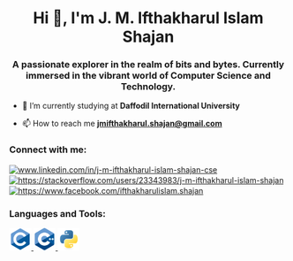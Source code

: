 <h1 align="center">Hi 👋, I'm J. M. Ifthakharul Islam Shajan</h1>
<h3 align="center">A passionate explorer in the realm of bits and bytes. Currently immersed in the vibrant world of Computer Science and Technology.</h3>


- 📔 I’m currently studying at **Daffodil International University**

- 📫 How to reach me **jmifthakharul.shajan@gmail.com**
                                                                                                                            
<h3 align="left">Connect with me:</h3>
<p align="left">
<a href="https://linkedin.com/in/www.linkedin.com/in/j-m-ifthakharul-islam-shajan-cse" target="blank"><img align="center" src="https://raw.githubusercontent.com/rahuldkjain/github-profile-readme-generator/master/src/images/icons/Social/linked-in-alt.svg" alt="www.linkedin.com/in/j-m-ifthakharul-islam-shajan-cse" height="30" width="40" /></a>
<a href="https://stackoverflow.com/users/https://stackoverflow.com/users/23343983/j-m-ifthakharul-islam-shajan" target="blank"><img align="center" src="https://raw.githubusercontent.com/rahuldkjain/github-profile-readme-generator/master/src/images/icons/Social/stack-overflow.svg" alt="https://stackoverflow.com/users/23343983/j-m-ifthakharul-islam-shajan" height="30" width="40" /></a>
<a href="https://fb.com/https://www.facebook.com/ifthakharulislam.shajan" target="blank"><img align="center" src="https://raw.githubusercontent.com/rahuldkjain/github-profile-readme-generator/master/src/images/icons/Social/facebook.svg" alt="https://www.facebook.com/ifthakharulislam.shajan" height="30" width="40" /></a>
</p>

<h3 align="left">Languages and Tools:</h3>
<p align="left"> <a href="https://www.cprogramming.com/" target="_blank" rel="noreferrer"> <img src="https://raw.githubusercontent.com/devicons/devicon/master/icons/c/c-original.svg" alt="c" width="40" height="40"/> </a> <a href="https://www.w3schools.com/cpp/" target="_blank" rel="noreferrer"> <img src="https://raw.githubusercontent.com/devicons/devicon/master/icons/cplusplus/cplusplus-original.svg" alt="cplusplus" width="40" height="40"/> </a> <a href="https://www.python.org" target="_blank" rel="noreferrer"> <img src="https://raw.githubusercontent.com/devicons/devicon/master/icons/python/python-original.svg" alt="python" width="40" height="40"/> </a> </p>
               
  
